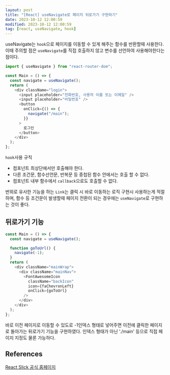 ```yaml
---
layout: post
title: "[React] useNavigate로 페이지 뒤로가기 구현하기"
date: 2023-10-12 12:00:59
modified: 2023-10-12 12:00:59
tag: [react, useNavigate, hook]
---
```


useNavigate는 `hook`으로 페이지를 이동할 수 있게 해주는 함수를 반환할때 사용한다.  
이때 주의할 점은 `useNavigate`를 직접 호출하지 않고 변수를 선언하여 사용해야한다는 점이다.

```javascript
import { useNavigate } from "react-router-dom";

const Main = () => {
  const navigate = useNavigate();
  return (
    <div className="login">
      <input placeholder="전화번호, 사용자 이름 또는 이메일" />
      <input placeholder="비밀번호" />
      <button
        onClick={() => {
          navigate("/main");
        }}
      >
        로그인
      </button>
    </div>
  );
};
```

`hook`사용 규칙

- 컴포넌트 최상단에서만 호출해야 한다.
- 다른 조건문, 함수선언문, 반복문 등 중첩된 함수 안에서는 호출 할 수 없다.
- 컴포넌트 내부 함수에서 `callback`으로도 호출할 수 없다.

번외로 유사한 기능을 하는 `Link`는 클릭 시 바로 이동하는 로직 구현시 사용하는게 적절하며,
함수 등 조건문이 발생할때 페이지 전환이 되는 경우에는 `useNavigate`로 구현하는 것이 좋다.

## 뒤로가기 기능

```javascript
const Main = () => {
  const navigate = useNavigate();

  function goToUrl() {
    navigate(-1);
  }
  return (
    <div className="mainWrap">
      <div className="mainNav">
        <FontAwesomeIcon
          className="backIcon"
          icon={faChevronLeft}
          onClick={goToUrl}
        />
      </div>
    </div>
  );
};
```

바로 이전 페이지로 이동할 수 있도로 -1인덱스 형태로 넣어주면 이전에 클릭한 페이지로 돌아가는 뒤로가기 기능을 구현하였다.
인덱스 형태가 아닌 './main' 등으로 직접 페이지 지정도 물론 가능하다.

## References

[React Slick 공식 홈페이지](https://react-slick.neostack.com/)
